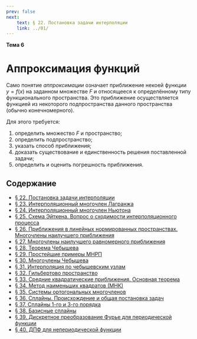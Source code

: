 ```yaml
---
prev: false
next:
    text: § 22. Постановка задачи интерполяции
    link: ../01/
---
```


**Тема 6**

# Аппроксимация функций

Само понятие *аппроксимации* означает приближение некоей функции $y = f(x)$ на заданном множестве $F$ и относящееся к определённому типу функционального пространства. Это приближение осуществляется функцией из некоторого подпространства данного пространства (обычно конечномерного).

Для этого требуется:
1. определить множество $F$ и пространство;
2. определить подпространство;
3. указать способ приближения;
4. доказать существование и единственность решения поставленной задачи;
5. определить и оценить погрешность приближения.

## Содержание

* [§ 22. Постановка задачи интерполяции](../01/)
* [§ 23. Интерполяционный многочлен Лагранжа](../02/)
* [§ 24. Интерполяционный многочлен Ньютона](../03/)
* [§ 25. Схема Эйткена. Вопрос о сходимости интерполяционного процесса](../04/)
* [§ 26. Приближения в линейных нормированных пространствах. Многочлены наилучшего приближения](../05/)
* [§ 27. Многочлены наилучшего равномерного приближения](../06/)
* [§ 28. Теорема Чебышева](../07/)
* [§ 29. Простейшие примеры МНРП](../08/)
* [§ 30. Многочлены Чебышева](../09/)
* [§ 31. Интерполяция по чебышевским узлам](../10/)
* [§ 32. Гильбертово пространство](../11/)
* [§ 33. Средние квадратические приближения. Основная теорема](../12/)
* [§ 34. Метод наименьших квадратов (МНК)](../13/)
* [§ 35. Системы ортогональных многочленов](../14/)
* [§ 36. Сплайны. Происхождение и общая постановка задач](../15/)
* [§ 37. Сплайны 1-го и 3-го порядка](../16/)
* [§ 38. Базисные сплайны](../17/)
* [§ 39. Дискретное преобразование Фурье для периодической функции](../18/)
* [§ 40. ДПФ для непериодической функции](../19/)